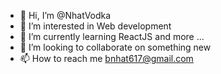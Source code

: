 - 👋 Hi, I’m @NhatVodka
- 👀 I’m interested in Web development 
- 🌱 I’m currently learning ReactJS and more ...
- 💞️ I’m looking to collaborate on something new
- 📫 How to reach me bnhat617@gmail.com

<!---
NhatVodka/NhatVodka is a ✨ special ✨ repository because its `README.md` (this file) appears on your GitHub profile.
You can click the Preview link to take a look at your changes.
--->
